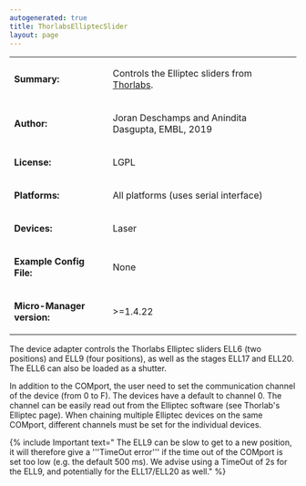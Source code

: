 ```yaml
---
autogenerated: true
title: ThorlabsElliptecSlider
layout: page
---
```


<table>
<tr>
<td markdown="1">

**Summary:**

</td>
<td markdown="1">

Controls the Elliptec sliders from
[Thorlabs](https://www.thorlabs.de/newgrouppage9.cfm?objectgroup_id=9464).

</td>
</tr>
<tr>
<td markdown="1">

**Author:**

</td>
<td markdown="1">

Joran Deschamps and Anindita Dasgupta, EMBL, 2019

</td>
</tr>
<tr>
<td markdown="1">

**License:**

</td>
<td markdown="1">

LGPL

</td>
</tr>
<tr>
<td markdown="1">

**Platforms:**

</td>
<td markdown="1">

All platforms (uses serial interface)

</td>
</tr>
<tr>
<td markdown="1">

**Devices:**

</td>
<td markdown="1">

Laser

</td>
</tr>
<tr>
<td markdown="1">

**Example Config File:**

</td>
<td markdown="1">

None

</td>
</tr>
<tr>
<td markdown="1">

**Micro-Manager version:**

</td>
<td markdown="1">

&gt;=1.4.22

</td>
</tr>
</table>

The device adapter controls the Thorlabs Elliptec sliders ELL6 (two
positions) and ELL9 (four positions), as well as the stages ELL17 and
ELL20. The ELL6 can also be loaded as a shutter.

In addition to the COMport, the user need to set the communication
channel of the device (from 0 to F). The devices have a default to
channel 0. The channel can be easily read out from the Elliptec software
(see Thorlab's Elliptec page). When chaining multiple Elliptec devices
on the same COMport, different channels must be set for the individual
devices.

{% include Important text=" The ELL9 can be slow to get to a new position, it will therefore give a '''TimeOut error''' if the time out of the COMport is set too low (e.g. the default 500 ms). We advise using a TimeOut of 2s for the ELL9, and potentially for the ELL17/ELL20 as well." %}
